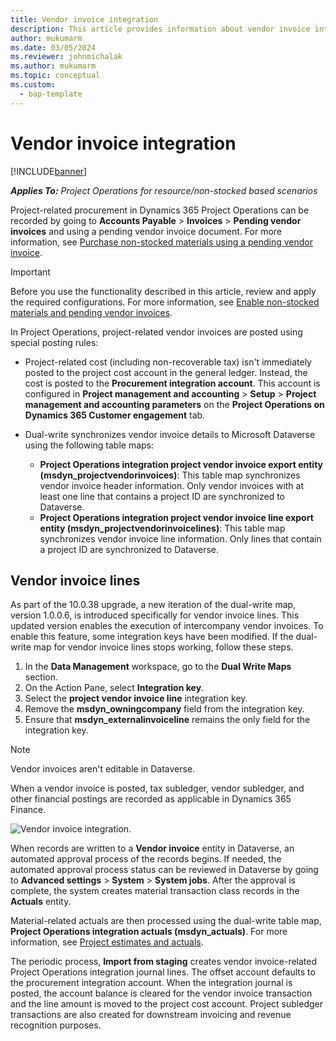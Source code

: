```yaml
---
title: Vendor invoice integration
description: This article provides information about vendor invoice integration in Project Operations.
author: mukumarm
ms.date: 03/05/2024
ms.reviewer: johnmichalak 
ms.author: mukumarm
ms.topic: conceptual
ms.custom: 
  - bap-template
---
```


# Vendor invoice integration

[!INCLUDE[banner](../includes/banner.md)]

_**Applies To:** Project Operations for resource/non-stocked based scenarios_

Project-related procurement in Dynamics 365 Project Operations can be recorded by going to **Accounts Payable** > **Invoices** > **Pending vendor invoices** and using a pending vendor invoice document. For more information, see [Purchase non-stocked materials using a pending vendor invoice](../procurement/pending-vendor-invoices.md).

> [!IMPORTANT]
> Before you use the functionality described in this article, review and apply the required configurations. For more information, see [Enable non-stocked materials and pending vendor invoices](../procurement/configure-materials-nonstocked.md).

In Project Operations, project-related vendor invoices are posted using special posting rules:

- Project-related cost (including non-recoverable tax) isn't immediately posted to the project cost account in the general ledger. Instead, the cost is posted to the **Procurement integration account**. This account is configured in **Project management and accounting** > **Setup** > **Project management and accounting parameters** on the **Project Operations on Dynamics 365 Customer engagement** tab.
- Dual-write synchronizes vendor invoice details to Microsoft Dataverse using the following table maps:

     - **Project Operations integration project vendor invoice export entity (msdyn_projectvendorinvoices)**: This table map synchronizes vendor invoice header information. Only vendor invoices with at least one line that contains a project ID are synchronized to Dataverse.
     - **Project Operations integration project vendor invoice line export entity (msdyn_projectvendorinvoicelines)**: This table map synchronizes vendor invoice line information. Only lines that contain a project ID are synchronized to Dataverse.

## Vendor invoice lines

As part of the 10.0.38 upgrade, a new iteration of the dual-write map, version 1.0.0.6, is introduced specifically for vendor invoice lines. This updated version enables the execution of intercompany vendor invoices. To enable this feature, some integration keys have been modified. If the dual-write map for vendor invoice lines stops working, follow these steps.

1. In the **Data Management** workspace, go to the **Dual Write Maps** section.
2. On the Action Pane, select **Integration key**.
3. Select the **project vendor invoice line** integration key.
4. Remove the **msdyn\_owningcompany** field from the integration key.
5. Ensure that **msdyn\_externalinvoiceline** remains the only field for the integration key.

> [!NOTE]
> Vendor invoices aren't editable in Dataverse.

When a vendor invoice is posted, tax subledger, vendor subledger, and other financial postings are recorded as applicable in Dynamics 365 Finance. 

![Vendor invoice integration.](media/DW7VendorInvoice.png)

When records are written to a **Vendor invoice** entity in Dataverse, an automated approval process of the records begins. If needed, the automated approval process status can be reviewed in Dataverse by going to **Advanced settings** > **System** > **System jobs**. After the approval is complete, the system creates material transaction class records in the **Actuals** entity.

Material-related actuals are then processed using the dual-write table map, **Project Operations integration actuals (msdyn_actuals)**. For more information, see [Project estimates and actuals](resource-dual-write-estimates-actuals.md).

The periodic process, **Import from staging** creates vendor invoice-related Project Operations integration journal lines. The offset account defaults to the procurement integration account. When the integration journal is posted, the account balance is cleared for the vendor invoice transaction and the line amount is moved to the project cost account. Project subledger transactions are also created for downstream invoicing and revenue recognition purposes.
